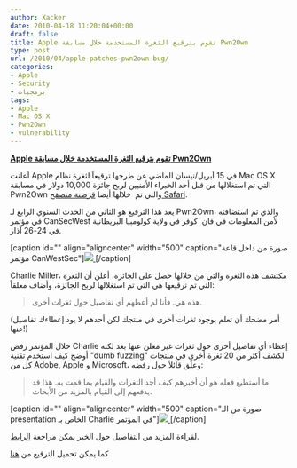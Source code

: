 ```yaml
---
author: Xacker
date: 2010-04-18 11:20:04+00:00
draft: false
title: Apple تقوم بترقيع الثغرة المستخدمة خلال مسابقة Pwn2Own
type: post
url: /2010/04/apple-patches-pwn2own-bug/
categories:
- Apple
- Security
- برمجيات
tags:
- Apple
- Mac OS X
- Pwn2Own
- vulnerability
---
```


[**Apple تقوم بترقيع الثغرة المستخدمة خلال مسابقة Pwn2Own**](https://www.it-scoop.com/2010/04/apple-patches-pwn2own-bug/)


أعلنت Apple في 15 أبريل/نيسان الماضي عن طرحها ترقيعاً لثغرة نظام Mac OS X التي تم استغلالها من قبل أحد الخبراء الأمنيين لربح جائزة 10,000 دولار في مسابقة Pwn2Own والتي تم  خلالها أيضا [قرصنة متصفح Safari](http://www.computerworld.com/s/article/9174078/iPhone_Safari_IE8_Firefox_all_fall_on_day_one_of_Pwn2Own).

يعد هذا الترقيع هو الثاني من الحدث السنوي الرابع لـ Pwn2Own، والذي تم استضافته في مؤتمر CanSecWest لأمن المعلومات في فان  كوفر في ولاية كولومبيا البريطانية في 24-26 آذار.

[caption id="" align="aligncenter" width="500" caption="صورة من داخل قاعة مؤتمر CanWestSec"][![](http://threatpost.com/sites/default/files/0.jpg?1271275564)
](https://www.it-scoop.com/2010/04/apple-patches-pwn2own-bug/)[/caption]

Charlie Miller، مكتشف هذه الثغرة والتي من خلالها حصل على الجائزة، أعلن أن الثغرة التي تم ترقيعها هي التي تم استغلالها لربح الجائزة، وأضاف معلقاً:


<blockquote>هذه هي. فأنا لم أعطهم أي تفاصيل حول ثغرات أخرى.</blockquote>


(أمر مضحك أن تعلم بوجود ثغرات أخرى في منتجك لكن أحدهم لا يود إعطاءك تفاصيل عنها!)

خلال المؤتمر رفض Charlie إعطاء أي تفاصيل أخرى حول ثغرات غير معلن عنها بعد لكنه أوضح كيف استخدم تقنية "dumb fuzzing" لكشف أكثر من 20 ثغرة أخرى في منتجات كل من Adobe, Apple و Microsoft، وعلّق قائلاً حول رفضه:


<blockquote>ما أستطيع فعله هو أن أخبرهم كيف أجد الثغرات والقيام بما قمت به. هذا قد يدفعهم إلى القيام بالمزيد من الأبحاث.</blockquote>


[caption id="" align="aligncenter" width="500" caption="صورة من الـ presentation الخاص بـ Charlie في المؤتمر"][![](http://threatpost.com/sites/default/files/9_0.jpg?1271275850)
](https://www.it-scoop.com/2010/04/apple-patches-pwn2own-bug/)[/caption]

لقراءة المزيد من التفاصيل حول الخبر يمكن مراجعة [الرابط](http://www.computerworld.com/s/article/9175503/Apple_patches_Pwn2Own_bug).

كما يمكن تحميل الترقيع من [هنا](http://support.apple.com/downloads/)
